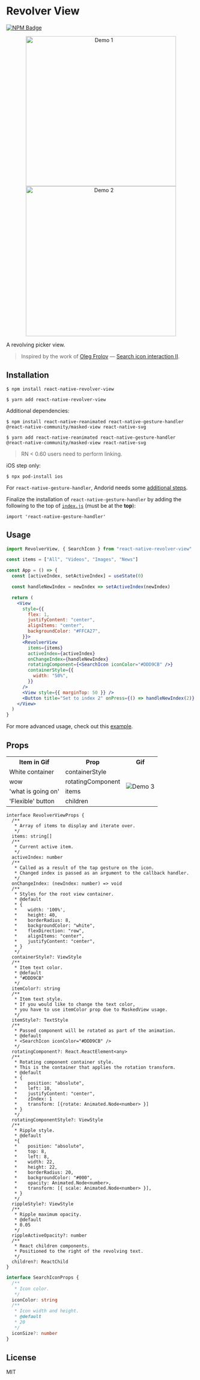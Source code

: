 # Revolver View

[![NPM Badge](https://img.shields.io/npm/v/react-native-revolver-view)](https://www.npmjs.com/package/react-native-revolver-view)

<p align="center" >
  <img
    width="400px"
    height="400px"
    src="https://github.com/osamaq/react-native-revolver-view/raw/master/docs/assets/semicircle.gif"
    alt="Demo 1"
  />
  <img
    width="400px"
    height="400px"
    src="https://github.com/osamaq/react-native-revolver-view/raw/master/docs/assets/input.gif"
    alt="Demo 2"
  />
</p>

A revolving picker view.

> Inspired by the work of [Oleg Frolov](https://dribbble.com/Volorf) — [Search icon interaction II](https://dribbble.com/shots/4638987-Search-icon-interaction-II).

## Installation

```
$ npm install react-native-revolver-view
```

```
$ yarn add react-native-revolver-view
```

Additional dependencies:

```
$ npm install react-native-reanimated react-native-gesture-handler @react-native-community/masked-view react-native-svg
```

```
$ yarn add react-native-reanimated react-native-gesture-handler @react-native-community/masked-view react-native-svg
```

> RN < 0.60 users need to perform linking.

iOS step only:

```
$ npx pod-install ios
```

For `react-native-gesture-handler`, Andorid needs some [additional steps](https://software-mansion.github.io/react-native-gesture-handler/docs/getting-started.html#android).

Finalize the installation of `react-native-gesture-handler` by adding the following to the top of [`index.js`](https://github.com/osamaq/react-native-revolver-view/blob/d036cef09770245633596301394b2b10a2500fb6/example/index.js#L1) (must be at the **top**):

`import 'react-native-gesture-handler'`

## Usage

```jsx
import RevolverView, { SearchIcon } from "react-native-revolver-view"

const items = ["All", "Videos", "Images", "News"]

const App = () => {
  const [activeIndex, setActiveIndex] = useState(0)

  const handleNewIndex = newIndex => setActiveIndex(newIndex)

  return (
    <View
      style={{
        flex: 1,
        justifyContent: "center",
        alignItems: "center",
        backgroundColor: "#FFCA27",
      }}>
      <RevolverView
        items={items}
        activeIndex={activeIndex}
        onChangeIndex={handleNewIndex}
        rotatingComponent={<SearchIcon iconColor="#DDD9CB" />}
        containerStyle={{
          width: "50%",
        }}
      />
      <View style={{ marginTop: 50 }} />
      <Button title="Set to index 2" onPress={() => handleNewIndex(2)} />
    </View>
  )
}
```

For more advanced usage, check out this [example](https://github.com/osamaq/react-native-revolver-view/blob/master/example/App.tsx).

## Props

<table>
  <tr>
    <th>Item in Gif</th>
    <th>Prop</th>
    <th>Gif</th>
  </tr>
  <tr>
    <td>White container</td>
    <td>containerStyle</td>
        <td
  rowspan="4"
  ><img src="https://github.com/osamaq/react-native-revolver-view/raw/master/docs/assets/wow.gif" title="Demo 3"></td>
  </tr>
  <tr>
    <td>wow</td>
    <td>rotatingComponent</td>
  </tr>
  <tr>
    <td>'what is going on'</td>
    <td>items</td>
  </tr>
  <tr>
    <td>'Flexible' button</td>
    <td>children</td>
  </tr>
</table>

```tsx
interface RevolverViewProps {
  /**
   * Array of items to display and iterate over.
   */
  items: string[]
  /**
   * Current active item.
   */
  activeIndex: number
  /**
   * Called as a result of the tap gesture on the icon.
   * Changed index is passed as an argument to the callback handler.
   */
  onChangeIndex: (newIndex: number) => void
  /**
   * Styles for the root view container.
   * @default
   * {
   *    width: '100%',
   *    height: 40,
   *    borderRadius: 8,
   *    backgroundColor: "white",
   *    flexDirection: "row",
   *    alignItems: "center",
   *    justifyContent: "center",
   * }
   */
  containerStyle?: ViewStyle
  /**
   * Item text color.
   * @default
   * "#DDD9CB"
   */
  itemColor?: string
  /**
   * Item text style.
   * If you would like to change the text color,
   * you have to use itemColor prop due to MaskedView usage.
   */
  itemStyle?: TextStyle
  /**
   * Passed component will be rotated as part of the animation.
   * @default
   * <SearchIcon iconColor="#DDD9CB" />
   */
  rotatingComponent?: React.ReactElement<any>
  /**
   * Rotating component container style.
   * This is the container that applies the rotation transform.
   * @default
   * {
   *    position: "absolute",
   *    left: 10,
   *    justifyContent: "center",
   *    zIndex: 1
   *    transform: [{rotate: Animated.Node<number> }]
   * }
   */
  rotatingComponentStyle?: ViewStyle
  /**
   * Ripple style.
   * @default
   *{
   *    position: "absolute",
   *    top: 8,
   *    left: 8,
   *    width: 22,
   *    height: 22,
   *    borderRadius: 20,
   *    backgroundColor: "#000",
   *    opacity: Animated.Node<number>,
   *    transform: [{ scale: Animated.Node<number> }],
   * }
   */
  rippleStyle?: ViewStyle
  /**
   * Ripple maximum opacity.
   * @default
   * 0.05
   */
  rippleActiveOpacity?: number
  /**
   * React children components.
   * Positioned to the right of the revolving text.
   */
  children?: ReactChild
}
```

```ts
interface SearchIconProps {
  /**
   * Icon color.
   */
  iconColor: string
  /**
   * Icon width and height.
   * @default
   * 20
   */
  iconSize?: number
}
```

## License

MIT
